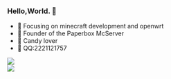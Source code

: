 ### Hello,World. 👋

- :orange_book: Focusing on minecraft development and openwrt
- :ram: Founder of the Paperbox McServer
- :candy: Candy lover
- :satellite: QQ:2221121757
<div align="left"> <img src="https://github-readme-stats.vercel.app/api/top-langs/?username=sun0225SUN&hide_title=true&hide_border=true&layout=compact&langs_count=6&text_color=000&icon_color=fff&bg_color=ffffff&theme=graywhite" /> </div>
 <img align="left" src="https://github-readme-stats.vercel.app/api?username=jiajiaxd&show_icons=true&icon_color=CE1D2D&text_color=718096&bg_color=ffffff&hide_title=true" />
